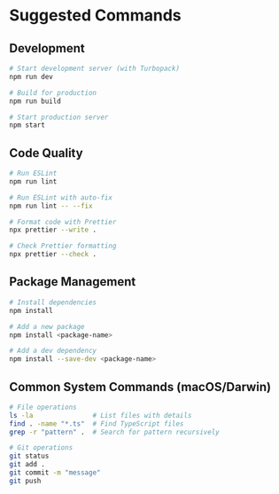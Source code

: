 # Suggested Commands

## Development
```bash
# Start development server (with Turbopack)
npm run dev

# Build for production
npm run build

# Start production server
npm start
```

## Code Quality
```bash
# Run ESLint
npm run lint

# Run ESLint with auto-fix
npm run lint -- --fix

# Format code with Prettier
npx prettier --write .

# Check Prettier formatting
npx prettier --check .
```

## Package Management
```bash
# Install dependencies
npm install

# Add a new package
npm install <package-name>

# Add a dev dependency
npm install --save-dev <package-name>
```

## Common System Commands (macOS/Darwin)
```bash
# File operations
ls -la               # List files with details
find . -name "*.ts"  # Find TypeScript files
grep -r "pattern" .  # Search for pattern recursively

# Git operations
git status
git add .
git commit -m "message"
git push
```
